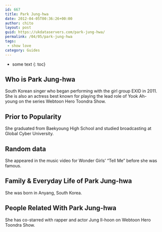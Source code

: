 ```yaml
---
id: 667
title: Park Jung-hwa
date: 2012-04-05T00:36:26+00:00
author: chito
layout: post
guid: https://ukdataservers.com/park-jung-hwa/
permalink: /04/05/park-jung-hwa
tags:
 - show love
category: Guides
---
```


* some text
{: toc}
          
          
## Who is  Park Jung-hwa
                  
                  
                  
South Korean singer who began performing with the girl group EXID in 2011. She is also an actress best known for playing the lead role of Yook Ah-young on the series Webtoon Hero Toondra Show.
                  
                
                
                
## Prior to Popularity 
                  
                  
                  
She graduated from Baekyoung High School and studied broadcasting at Global Cyber University.
                  
                
                
                
## Random data 
                  
                  
                  
She appeared in the music video for Wonder Girls&#8217; &#8220;Tell Me&#8221; before she was famous.
                  
                
                
                
## Family & Everyday Life of Park Jung-hwa
                  
                  
                  
She was born in Anyang, South Korea.
                  
                
                
                
## People Related With  Park Jung-hwa
                  
                  
                  
She has co-starred with rapper and actor Jung Il-hoon on Webtoon Hero Toondra Show.
                  
                
              
            
          
          
          
    
    
  
